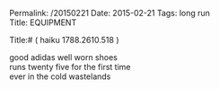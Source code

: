 Permalink: /20150221
Date: 2015-02-21
Tags:  long run  
Title: EQUIPMENT  
  
Title:# ( haiku 1788.2610.518 )  
  
good adidas well worn shoes  
runs twenty five for the first time  
ever in the cold wastelands  
